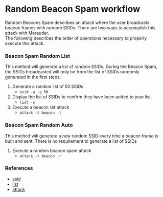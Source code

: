 # Random Beacon Spam workflow
Random Beacons Spam describes an attack where the user broadcasts beacon frames with random SSIDs. There are two ways to accomplish this attack with Marauder.  
The following describes the order of operations necessary to properly execute this attack.

### Beacon Spam Random List
This method will generate a list of random SSIDs. During the Beacon Spam, the SSIDs broadcasted will only be from the list of SSIDs randomly generated in the first steps.
1. Generate a random list of 50 SSIDs
    - `ssid -a -g 50`
2. Display the list of SSIDs to confirm they have been added to your list
    - `list -s`
3. Execute a beacon list attack
    - `attack -t beacon -l`

### Beacon Spam Random Auto
This method will generate a new random SSID every time a beacon frame is built and sent. There is no requirement to generate a list of SSIDs
1. Execute a random beacon spam attack
    - `attack -t beacon -r`

### References
- [ssid](ssid)
- [list](list)
- [attack](attack)